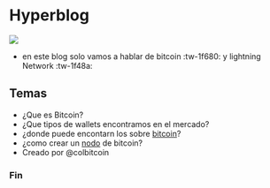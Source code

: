 # Hyperblog


![](https://colbitcoin.com/wp-content/uploads/2021/05/cropped-Logo-arriba-actual-172x131.png)


- en este blog solo vamos a hablar de bitcoin :tw-1f680: y lightning Network :tw-1f48a:

## Temas

- ¿Que es Bitcoin?
- ¿Que tipos de wallets encontramos en el mercado?
- ¿donde puede encontarn los sobre [bitcoin](https://youtu.be/VRo6n2DYc4o "bitcoin")?
- ¿como crear un [nodo](https://youtu.be/TFl-J47azh8 "nodo") de bitcoin?
- Creado por @colbitcoin 






### Fin